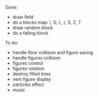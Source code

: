 Done:

- draw field
- do a blocks map: I, O, L, r, S, Z, T
- draw random block
- do a falling block

To do:

- handle floor collision and figure saving
- handle figures collision
- figures control
- figures rotation
- destroy filled lines
- next figure display
- particles effect
- music
